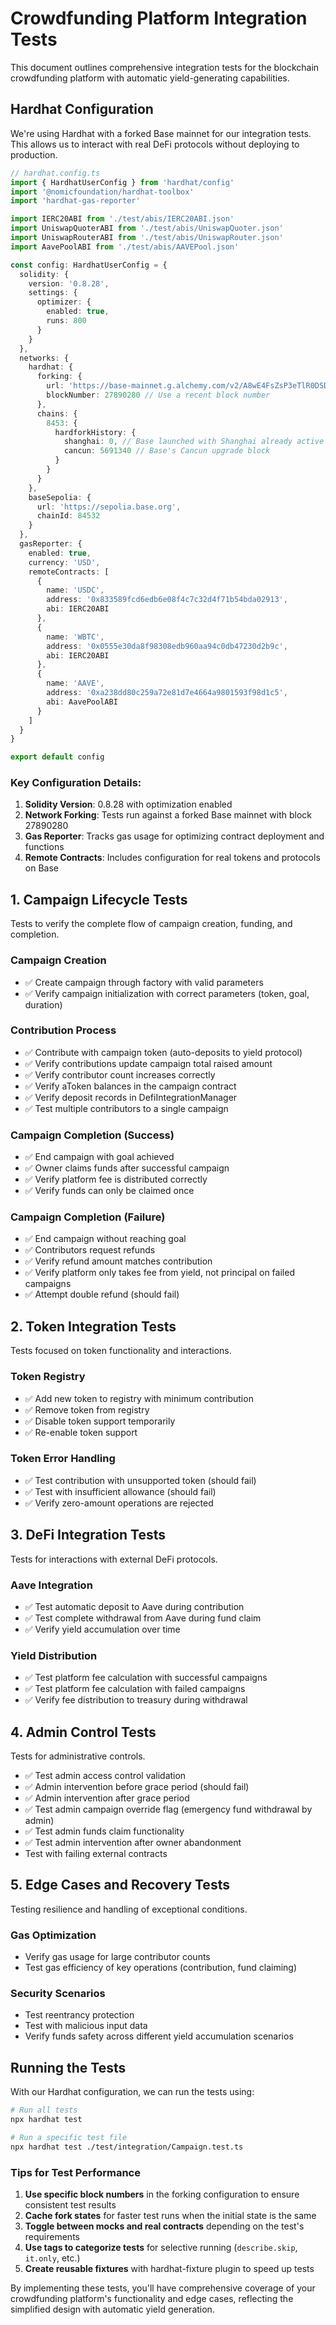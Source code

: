 # Crowdfunding Platform Integration Tests

This document outlines comprehensive integration tests for the blockchain crowdfunding platform with automatic yield-generating capabilities.

## Hardhat Configuration

We're using Hardhat with a forked Base mainnet for our integration tests. This allows us to interact with real DeFi protocols without deploying to production.

```typescript
// hardhat.config.ts
import { HardhatUserConfig } from 'hardhat/config'
import '@nomicfoundation/hardhat-toolbox'
import 'hardhat-gas-reporter'

import IERC20ABI from './test/abis/IERC20ABI.json'
import UniswapQuoterABI from './test/abis/UniswapQuoter.json'
import UniswapRouterABI from './test/abis/UniswapRouter.json'
import AavePoolABI from './test/abis/AAVEPool.json'

const config: HardhatUserConfig = {
  solidity: {
    version: '0.8.28',
    settings: {
      optimizer: {
        enabled: true,
        runs: 800
      }
    }
  },
  networks: {
    hardhat: {
      forking: {
        url: 'https://base-mainnet.g.alchemy.com/v2/A8wE4FsZsP3eTlR0DSDh3w5nU7wdPyUG',
        blockNumber: 27890280 // Use a recent block number
      },
      chains: {
        8453: {
          hardforkHistory: {
            shanghai: 0, // Base launched with Shanghai already active
            cancun: 5691340 // Base's Cancun upgrade block
          }
        }
      }
    },
    baseSepolia: {
      url: 'https://sepolia.base.org',
      chainId: 84532
    }
  },
  gasReporter: {
    enabled: true,
    currency: 'USD',
    remoteContracts: [
      {
        name: 'USDC',
        address: '0x833589fcd6edb6e08f4c7c32d4f71b54bda02913',
        abi: IERC20ABI
      },
      {
        name: 'WBTC',
        address: '0x0555e30da8f98308edb960aa94c0db47230d2b9c',
        abi: IERC20ABI
      },
      {
        name: 'AAVE',
        address: '0xa238dd80c259a72e81d7e4664a9801593f98d1c5',
        abi: AavePoolABI
      }
    ]
  }
}

export default config
```

### Key Configuration Details:

1. **Solidity Version**: 0.8.28 with optimization enabled
2. **Network Forking**: Tests run against a forked Base mainnet with block 27890280
3. **Gas Reporter**: Tracks gas usage for optimizing contract deployment and functions
4. **Remote Contracts**: Includes configuration for real tokens and protocols on Base

## 1. Campaign Lifecycle Tests

Tests to verify the complete flow of campaign creation, funding, and completion.

### Campaign Creation

- ✅ Create campaign through factory with valid parameters
- ✅ Verify campaign initialization with correct parameters (token, goal, duration)

### Contribution Process

- ✅ Contribute with campaign token (auto-deposits to yield protocol)
- ✅ Verify contributions update campaign total raised amount
- ✅ Verify contributor count increases correctly
- ✅ Verify aToken balances in the campaign contract
- ✅ Verify deposit records in DefiIntegrationManager
- ✅ Test multiple contributors to a single campaign

### Campaign Completion (Success)

- ✅ End campaign with goal achieved
- ✅ Owner claims funds after successful campaign
- ✅ Verify platform fee is distributed correctly
- ✅ Verify funds can only be claimed once

### Campaign Completion (Failure)

- ✅ End campaign without reaching goal
- ✅ Contributors request refunds
- ✅ Verify refund amount matches contribution
- ✅ Verify platform only takes fee from yield, not principal on failed campaigns
- ✅ Attempt double refund (should fail)

## 2. Token Integration Tests

Tests focused on token functionality and interactions.

### Token Registry

- ✅ Add new token to registry with minimum contribution
- ✅ Remove token from registry
- ✅ Disable token support temporarily
- ✅ Re-enable token support

### Token Error Handling

- ✅ Test contribution with unsupported token (should fail)
- ✅ Test with insufficient allowance (should fail)
- ✅ Verify zero-amount operations are rejected

## 3. DeFi Integration Tests

Tests for interactions with external DeFi protocols.

### Aave Integration

- ✅ Test automatic deposit to Aave during contribution
- ✅ Test complete withdrawal from Aave during fund claim
- ✅ Verify yield accumulation over time

### Yield Distribution

- ✅ Test platform fee calculation with successful campaigns
- ✅ Test platform fee calculation with failed campaigns
- ✅ Verify fee distribution to treasury during withdrawal

## 4. Admin Control Tests

Tests for administrative controls.

- ✅ Test admin access control validation
- ✅ Admin intervention before grace period (should fail)
- ✅ Admin intervention after grace period
- ✅ Test admin campaign override flag (emergency fund withdrawal by admin)
- ✅ Test admin funds claim functionality
- ✅ Test admin intervention after owner abandonment
- Test with failing external contracts

## 5. Edge Cases and Recovery Tests

Testing resilience and handling of exceptional conditions.

### Gas Optimization

- Verify gas usage for large contributor counts
- Test gas efficiency of key operations (contribution, fund claiming)

### Security Scenarios

- Test reentrancy protection
- Test with malicious input data
- Verify funds safety across different yield accumulation scenarios

## Running the Tests

With our Hardhat configuration, we can run the tests using:

```bash
# Run all tests
npx hardhat test

# Run a specific test file
npx hardhat test ./test/integration/Campaign.test.ts
```

### Tips for Test Performance

1. **Use specific block numbers** in the forking configuration to ensure consistent test results
2. **Cache fork states** for faster test runs when the initial state is the same
3. **Toggle between mocks and real contracts** depending on the test's requirements
4. **Use tags to categorize tests** for selective running (`describe.skip`, `it.only`, etc.)
5. **Create reusable fixtures** with hardhat-fixture plugin to speed up tests

By implementing these tests, you'll have comprehensive coverage of your crowdfunding platform's functionality and edge cases, reflecting the simplified design with automatic yield generation.
